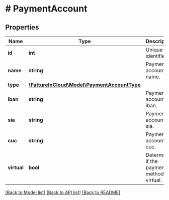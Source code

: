 # # PaymentAccount

## Properties

Name | Type | Description | Notes
------------ | ------------- | ------------- | -------------
**id** | **int** | Unique identifier | [optional]
**name** | **string** | Payment account name. | [optional]
**type** | [**\FattureInCloud\Model\PaymentAccountType**](PaymentAccountType.md) |  | [optional]
**iban** | **string** | Payment account iban. | [optional]
**sia** | **string** | Payment account sia. | [optional]
**cuc** | **string** | Payment account cuc. | [optional]
**virtual** | **bool** | Determine if the payment method is virtual. | [optional]

[[Back to Model list]](../../README.md#models) [[Back to API list]](../../README.md#endpoints) [[Back to README]](../../README.md)
